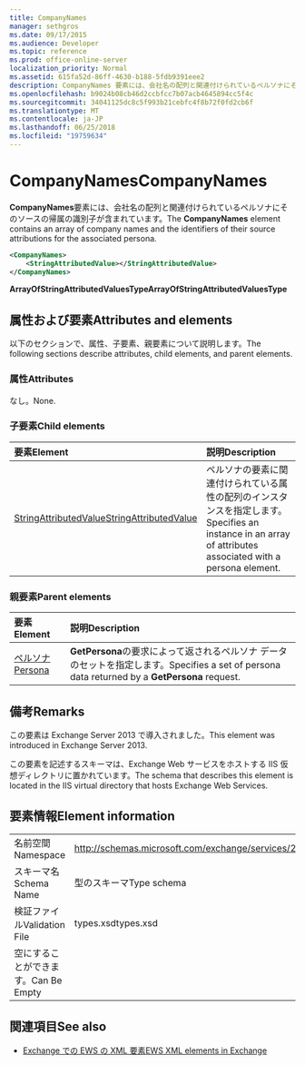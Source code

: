 ```yaml
---
title: CompanyNames
manager: sethgros
ms.date: 09/17/2015
ms.audience: Developer
ms.topic: reference
ms.prod: office-online-server
localization_priority: Normal
ms.assetid: 615fa52d-86ff-4630-b188-5fdb9391eee2
description: CompanyNames 要素には、会社名の配列と関連付けられているペルソナにそのソースの帰属の識別子が含まれています。
ms.openlocfilehash: b9024b08cb46d2ccbfcc7b07acb4645894cc5f4c
ms.sourcegitcommit: 34041125dc8c5f993b21cebfc4f8b72f0fd2cb6f
ms.translationtype: MT
ms.contentlocale: ja-JP
ms.lasthandoff: 06/25/2018
ms.locfileid: "19759634"
---
```

# <a name="companynames"></a><span data-ttu-id="ad9dc-103">CompanyNames</span><span class="sxs-lookup"><span data-stu-id="ad9dc-103">CompanyNames</span></span>

<span data-ttu-id="ad9dc-104">**CompanyNames**要素には、会社名の配列と関連付けられているペルソナにそのソースの帰属の識別子が含まれています。</span><span class="sxs-lookup"><span data-stu-id="ad9dc-104">The **CompanyNames** element contains an array of company names and the identifiers of their source attributions for the associated persona.</span></span> 
  
```XML
<CompanyNames>
    <StringAttributedValue></StringAttributedValue>
</CompanyNames>
```

 <span data-ttu-id="ad9dc-105">**ArrayOfStringAttributedValuesType**</span><span class="sxs-lookup"><span data-stu-id="ad9dc-105">**ArrayOfStringAttributedValuesType**</span></span>
## <a name="attributes-and-elements"></a><span data-ttu-id="ad9dc-106">属性および要素</span><span class="sxs-lookup"><span data-stu-id="ad9dc-106">Attributes and elements</span></span>

<span data-ttu-id="ad9dc-107">以下のセクションで、属性、子要素、親要素について説明します。</span><span class="sxs-lookup"><span data-stu-id="ad9dc-107">The following sections describe attributes, child elements, and parent elements.</span></span>
  
### <a name="attributes"></a><span data-ttu-id="ad9dc-108">属性</span><span class="sxs-lookup"><span data-stu-id="ad9dc-108">Attributes</span></span>

<span data-ttu-id="ad9dc-109">なし。</span><span class="sxs-lookup"><span data-stu-id="ad9dc-109">None.</span></span>
  
### <a name="child-elements"></a><span data-ttu-id="ad9dc-110">子要素</span><span class="sxs-lookup"><span data-stu-id="ad9dc-110">Child elements</span></span>

|<span data-ttu-id="ad9dc-111">**要素**</span><span class="sxs-lookup"><span data-stu-id="ad9dc-111">**Element**</span></span>|<span data-ttu-id="ad9dc-112">**説明**</span><span class="sxs-lookup"><span data-stu-id="ad9dc-112">**Description**</span></span>|
|:-----|:-----|
|[<span data-ttu-id="ad9dc-113">StringAttributedValue</span><span class="sxs-lookup"><span data-stu-id="ad9dc-113">StringAttributedValue</span></span>](stringattributedvalue.md) <br/> |<span data-ttu-id="ad9dc-114">ペルソナの要素に関連付けられている属性の配列のインスタンスを指定します。</span><span class="sxs-lookup"><span data-stu-id="ad9dc-114">Specifies an instance in an array of attributes associated with a persona element.</span></span>  <br/> |
   
### <a name="parent-elements"></a><span data-ttu-id="ad9dc-115">親要素</span><span class="sxs-lookup"><span data-stu-id="ad9dc-115">Parent elements</span></span>

|<span data-ttu-id="ad9dc-116">**要素**</span><span class="sxs-lookup"><span data-stu-id="ad9dc-116">**Element**</span></span>|<span data-ttu-id="ad9dc-117">**説明**</span><span class="sxs-lookup"><span data-stu-id="ad9dc-117">**Description**</span></span>|
|:-----|:-----|
|[<span data-ttu-id="ad9dc-118">ペルソナ</span><span class="sxs-lookup"><span data-stu-id="ad9dc-118">Persona</span></span>](persona.md) <br/> |<span data-ttu-id="ad9dc-119">**GetPersona**の要求によって返されるペルソナ データのセットを指定します。</span><span class="sxs-lookup"><span data-stu-id="ad9dc-119">Specifies a set of persona data returned by a **GetPersona** request.</span></span>  <br/> |
   
## <a name="remarks"></a><span data-ttu-id="ad9dc-120">備考</span><span class="sxs-lookup"><span data-stu-id="ad9dc-120">Remarks</span></span>

<span data-ttu-id="ad9dc-121">この要素は Exchange Server 2013 で導入されました。</span><span class="sxs-lookup"><span data-stu-id="ad9dc-121">This element was introduced in Exchange Server 2013.</span></span>
  
<span data-ttu-id="ad9dc-122">この要素を記述するスキーマは、Exchange Web サービスをホストする IIS 仮想ディレクトリに置かれています。</span><span class="sxs-lookup"><span data-stu-id="ad9dc-122">The schema that describes this element is located in the IIS virtual directory that hosts Exchange Web Services.</span></span>
  
## <a name="element-information"></a><span data-ttu-id="ad9dc-123">要素情報</span><span class="sxs-lookup"><span data-stu-id="ad9dc-123">Element information</span></span>

|||
|:-----|:-----|
|<span data-ttu-id="ad9dc-124">名前空間</span><span class="sxs-lookup"><span data-stu-id="ad9dc-124">Namespace</span></span>  <br/> |http://schemas.microsoft.com/exchange/services/2006/types  <br/> |
|<span data-ttu-id="ad9dc-125">スキーマ名</span><span class="sxs-lookup"><span data-stu-id="ad9dc-125">Schema Name</span></span>  <br/> |<span data-ttu-id="ad9dc-126">型のスキーマ</span><span class="sxs-lookup"><span data-stu-id="ad9dc-126">Type schema</span></span>  <br/> |
|<span data-ttu-id="ad9dc-127">検証ファイル</span><span class="sxs-lookup"><span data-stu-id="ad9dc-127">Validation File</span></span>  <br/> |<span data-ttu-id="ad9dc-128">types.xsd</span><span class="sxs-lookup"><span data-stu-id="ad9dc-128">types.xsd</span></span>  <br/> |
|<span data-ttu-id="ad9dc-129">空にすることができます。</span><span class="sxs-lookup"><span data-stu-id="ad9dc-129">Can Be Empty</span></span>  <br/> ||
   
## <a name="see-also"></a><span data-ttu-id="ad9dc-130">関連項目</span><span class="sxs-lookup"><span data-stu-id="ad9dc-130">See also</span></span>



- [<span data-ttu-id="ad9dc-131">Exchange での EWS の XML 要素</span><span class="sxs-lookup"><span data-stu-id="ad9dc-131">EWS XML elements in Exchange</span></span>](ews-xml-elements-in-exchange.md)

